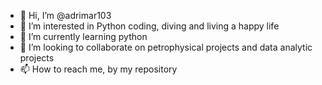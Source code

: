 - 👋 Hi, I’m @adrimar103
- 👀 I’m interested in Python coding, diving and living a happy life
- 🌱 I’m currently learning python
- 💞️ I’m looking to collaborate on petrophysical projects and data analytic projects
- 📫 How to reach me, by my repository

<!---
adrimar103/adrimar103 is a ✨ special ✨ repository because its `README.md` (this file) appears on your GitHub profile.
You can click the Preview link to take a look at your changes.
--->
